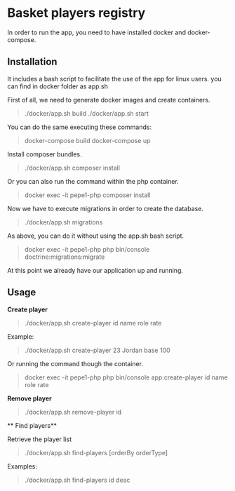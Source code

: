 # Basket players registry

In order to run the app, you need to have installed docker and docker-compose.

## Installation

It includes a bash script to facilitate the use of the app for linux users. you can find in docker folder as app.sh

First of all, we need to generate docker images and create containers.

> ./docker/app.sh build
> ./docker/app.sh start

You can do the same executing these commands:

> docker-compose build
> docker-compose up

Install composer bundles.

> ./docker/app.sh composer install

Or you can also run the command within the php container.

> docker exec -it pepe1-php composer install

Now we have to execute migrations in order to create the database.

> ./docker/app.sh migrations

As above, you can do it without using the app.sh bash script.

> docker exec -it pepe1-php php bin/console doctrine:migrations:migrate

At this point we already have our application up and running.

## Usage

**Create player**

> ./docker/app.sh create-player id name role rate

Example:

> ./docker/app.sh create-player 23 Jordan base 100

Or running the command though the container.

> docker exec -it pepe1-php php bin/console app:create-player id name role rate

**Remove player**

> ./docker/app.sh remove-player id

** Find players**

Retrieve the player list

> ./docker/app.sh find-players [orderBy orderType]

Examples:

> ./docker/app.sh find-players id desc
